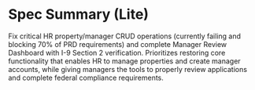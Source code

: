 # Spec Summary (Lite)

Fix critical HR property/manager CRUD operations (currently failing and blocking 70% of PRD requirements) and complete Manager Review Dashboard with I-9 Section 2 verification. Prioritizes restoring core functionality that enables HR to manage properties and create manager accounts, while giving managers the tools to properly review applications and complete federal compliance requirements.